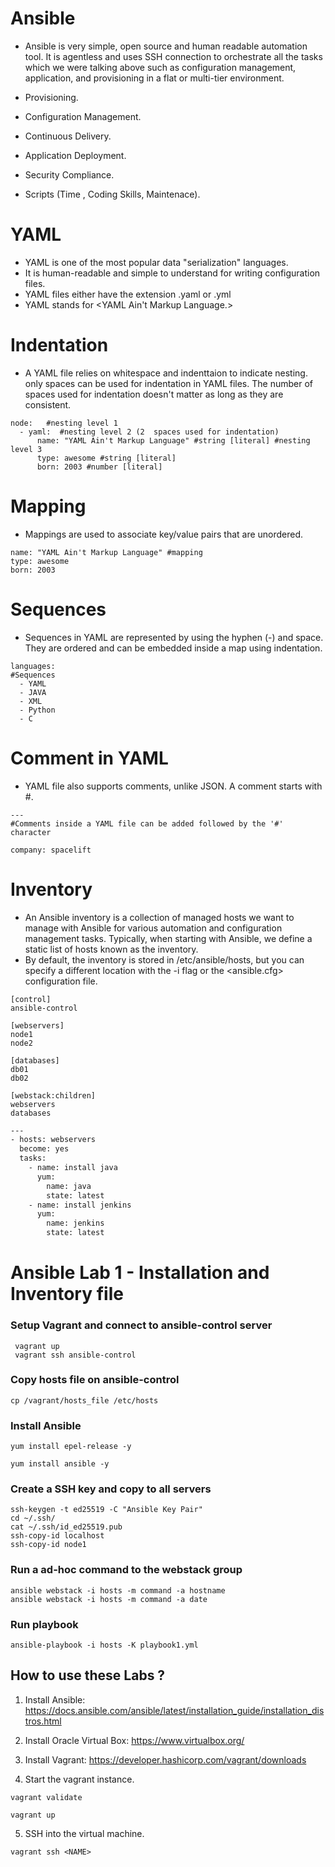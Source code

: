 # Ansible

- Ansible is very simple, open source and human readable automation tool.
  It is agentless and uses SSH connection to orchestrate all the tasks which we were talking above
  such as configuration management, application,
  and provisioning in a flat or multi-tier environment.

- Provisioning.
- Configuration Management.
- Continuous Delivery.
- Application Deployment.
- Security Compliance.
- Scripts (Time , Coding Skills, Maintenace).

# YAML

- YAML is one of the most popular data "serialization" languages.
- It is human-readable and simple to understand for writing configuration files.
- YAML files either have the extension .yaml or .yml
- YAML stands for <YAML Ain't Markup Language.>

# Indentation

- A YAML file relies on whitespace and indenttaion to indicate nesting. only spaces can be used for indentation in YAML files. The number of spaces used for indentation doesn't matter as long as they are consistent.

```bsah
node:   #nesting level 1
  - yaml:  #nesting level 2 (2  spaces used for indentation)
      name: "YAML Ain't Markup Language" #string [literal] #nesting level 3
      type: awesome #string [literal]
      born: 2003 #number [literal]
```

# Mapping

- Mappings are used to associate key/value pairs that are unordered.

```bsah
name: "YAML Ain't Markup Language" #mapping
type: awesome
born: 2003
```

# Sequences

- Sequences in YAML are represented by using the hyphen (-) and space. They are ordered and can be embedded inside a map using indentation.

```bsah
languages:
#Sequences
  - YAML
  - JAVA
  - XML
  - Python
  - C
```

# Comment in YAML

- YAML file also supports comments, unlike JSON. A comment starts with #.

```bsah
---
#Comments inside a YAML file can be added followed by the '#' character

company: spacelift
```

# Inventory

- An Ansible inventory is a collection of managed hosts we want to manage with Ansible for various automation and configuration management tasks. Typically, when starting with Ansible, we define a static list of hosts known as the inventory.
- By default, the inventory is stored in /etc/ansible/hosts, but you can specify a different location with the -i flag or the <ansible.cfg> configuration file.

```bsah
[control]
ansible-control

[webservers]
node1
node2

[databases]
db01
db02

[webstack:children]
webservers
databases
```

```bash
---
- hosts: webservers
  become: yes
  tasks:
    - name: install java
      yum:
        name: java
        state: latest
    - name: install jenkins
      yum:
        name: jenkins
        state: latest
```

# Ansible Lab 1 - Installation and Inventory file

### Setup Vagrant and connect to ansible-control server

```shell
 vagrant up
 vagrant ssh ansible-control
```

### Copy hosts file on ansible-control

```shell
cp /vagrant/hosts_file /etc/hosts
```

### Install Ansible

```shell
yum install epel-release -y

yum install ansible -y
```

### Create a SSH key and copy to all servers

```shell
ssh-keygen -t ed25519 -C "Ansible Key Pair"
cd ~/.ssh/
cat ~/.ssh/id_ed25519.pub
ssh-copy-id localhost
ssh-copy-id node1
```

### Run a ad-hoc command to the webstack group

```shell
ansible webstack -i hosts -m command -a hostname
ansible webstack -i hosts -m command -a date
```

### Run playbook

```shell
ansible-playbook -i hosts -K playbook1.yml
```

## How to use these Labs ?

1. Install Ansible: https://docs.ansible.com/ansible/latest/installation_guide/installation_distros.html

2. Install Oracle Virtual Box: https://www.virtualbox.org/

3. Install Vagrant: https://developer.hashicorp.com/vagrant/downloads

4. Start the vagrant instance.

```shell
vagrant validate

vagrant up
```

5. SSH into the <NAME> virtual machine.

```shell
vagrant ssh <NAME>
```
